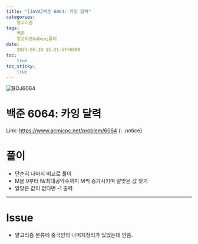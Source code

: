 ```yaml
---
title: "[JAVA]백준 6064: 카잉 달력"
categories:
    알고리즘
tags:
    백준
    알고리즘&nbsp;풀이
date:
    2023-05-10 15:21:57+0900
toc:
    true
toc_sticky:
    true
---
```

![BOJ6064](https://github.com/cuzzzu1318/cuzzzu1318.github.io/assets/77597885/b9a75952-243d-4b92-aeaa-e66c56e515fb)

# 백준 6064: 카잉 달력
Link: <https://www.acmicpc.net/problem/6064>
{: .notice}


# 풀이
* 단순히 나머지 비교로 풀이
* M을 0부터 N/최대공약수까지 M씩 증가시키며 알맞은 값 찾기
* 알맞은 값이 없다면 -1 출력

<script src="https://gist.github.com/cuzzzu1318/0d2a2343a865db9922946e4f909b0b9f.js"></script>
***

# Issue

* 알고리즘 분류에 중국인의 나머지정리가 있었는데 안씀.